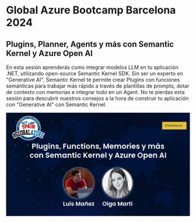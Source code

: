 # Global Azure Bootcamp Barcelona 2024

## Plugins, Planner, Agents y más con Semantic Kernel y Azure Open AI

En esta sesión aprenderás como integrar modelos LLM en tu aplicación .NET, utilizando open-source Semantic Kernel SDK. Sin ser un experto en "Generative AI", Semantic Kernel te permite crear Plugins con funciones semánticas para trabajar más rápido a través de plantillas de prompts, dotar de contexto con memorias e integrar todo en un Agent. No te pierdas esta sesión para descubrir nuestros consejos a la hora de construir tu aplicación con "Generative AI" con Semantic Kernel.

![GlobalAzureBootcamp BCN 2024 session flyer](./assets/flyer.jpeg)